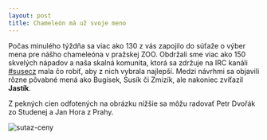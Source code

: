```yaml
---
layout: post
title: Chameleón má už svoje meno
---
```


Počas minulého týždňa sa viac ako 130 z vás zapojilo do súťaže o výber mena pre nášho chameleóna v pražskej ZOO. Obdržali sme viac ako 150 skvelých nápadov a naša skalná komunita, ktorá sa zdržuje na IRC kanáli [#susecz](http://cs.opensuse.org/Komunikace#IRC) mala čo robiť, aby z nich vybrala najlepší. Medzi návrhmi sa objavili rôzne pôvabné mená ako Bugísek, Susík či Zmizík, ale nakoniec zvíťazil **Jastík**.

Z pekných cien odfotených na obrázku nižšie sa môžu radovať Petr Dvořák zo Studenej a Jan Hora z Prahy.

![sutaz-ceny](/assets/sutaz-ceny.jpg)
